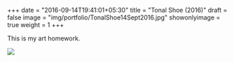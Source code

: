 +++
date = "2016-09-14T19:41:01+05:30"
title = "Tonal Shoe (2016)"
draft = false
image = "img/portfolio/TonalShoe14Sept2016.jpg"
showonlyimage = true
weight = 1
+++

This is my art homework.

<!--more-->


![](/img/portfolio/SuperShoeDesign14July2016.jpg)